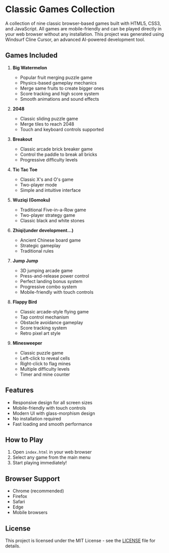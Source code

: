 # Classic Games Collection

A collection of nine classic browser-based games built with HTML5, CSS3, and JavaScript. All games are mobile-friendly and can be played directly in your web browser without any installation. This project was generated using Windsurf Cline Cursor, an advanced AI-powered development tool.

## Games Included

1. **Big Watermelon**
   - Popular fruit merging puzzle game
   - Physics-based gameplay mechanics
   - Merge same fruits to create bigger ones
   - Score tracking and high score system
   - Smooth animations and sound effects

2. **2048**
   - Classic sliding puzzle game
   - Merge tiles to reach 2048
   - Touch and keyboard controls supported

3. **Breakout**
   - Classic arcade brick breaker game
   - Control the paddle to break all bricks
   - Progressive difficulty levels

4. **Tic Tac Toe**
   - Classic X's and O's game
   - Two-player mode
   - Simple and intuitive interface

5. **Wuziqi (Gomoku)**
   - Traditional Five-in-a-Row game
   - Two-player strategy game
   - Classic black and white stones

6. **Zhiqi(under development...)**
   - Ancient Chinese board game
   - Strategic gameplay
   - Traditional rules

7. **Jump Jump**
   - 3D jumping arcade game
   - Press-and-release power control
   - Perfect landing bonus system
   - Progressive combo system
   - Mobile-friendly with touch controls

8. **Flappy Bird**
   - Classic arcade-style flying game
   - Tap control mechanism
   - Obstacle avoidance gameplay
   - Score tracking system
   - Retro pixel art style

9. **Minesweeper**
   - Classic puzzle game
   - Left-click to reveal cells
   - Right-click to flag mines
   - Multiple difficulty levels
   - Timer and mine counter

## Features

- Responsive design for all screen sizes
- Mobile-friendly with touch controls
- Modern UI with glass-morphism design
- No installation required
- Fast loading and smooth performance

## How to Play

1. Open `index.html` in your web browser
2. Select any game from the main menu
3. Start playing immediately!

## Browser Support

- Chrome (recommended)
- Firefox
- Safari
- Edge
- Mobile browsers

## License

This project is licensed under the MIT License - see the [LICENSE](LICENSE) file for details.
